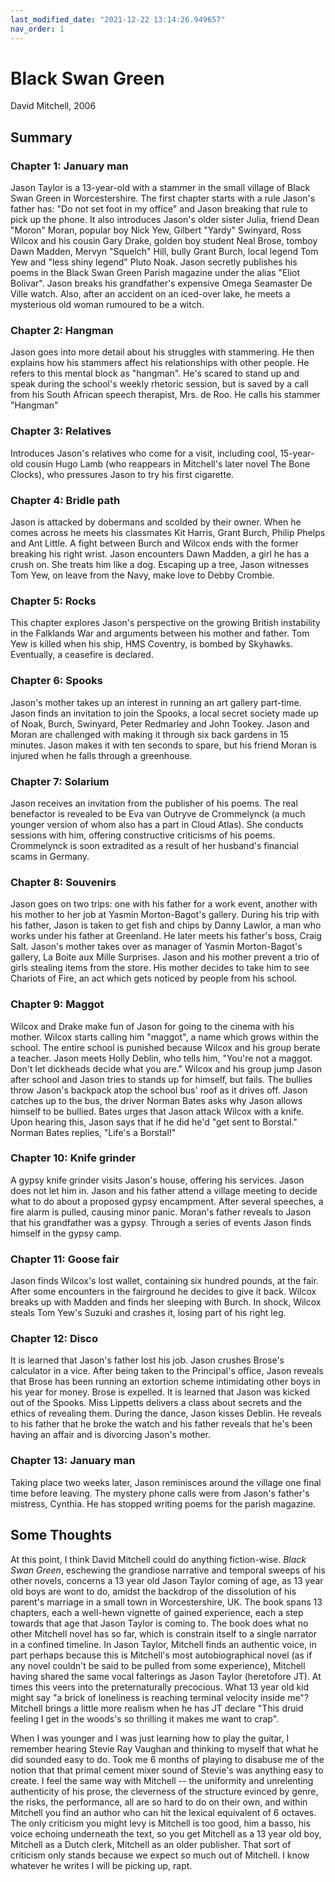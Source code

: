```yaml
---
last_modified_date: "2021-12-22 13:14:26.949657"
nav_order: 1
---
```


# Black Swan Green
David Mitchell, 2006

## Summary
### Chapter 1: January man
Jason Taylor is a 13-year-old with a stammer in the small village of Black Swan Green in Worcestershire. The first chapter starts with a rule Jason's father has: "Do not set foot in my office" and Jason breaking that rule to pick up the phone. It also introduces Jason's older sister Julia, friend Dean "Moron" Moran, popular boy Nick Yew, Gilbert "Yardy" Swinyard, Ross Wilcox and his cousin Gary Drake, golden boy student Neal Brose, tomboy Dawn Madden, Mervyn "Squelch" Hill, bully Grant Burch, local legend Tom Yew and "less shiny legend" Pluto Noak. Jason secretly publishes his poems in the Black Swan Green Parish magazine under the alias "Eliot Bolivar". Jason breaks his grandfather's expensive Omega Seamaster De Ville watch. Also, after an accident on an iced-over lake, he meets a mysterious old woman rumoured to be a witch.

### Chapter 2: Hangman
Jason goes into more detail about his struggles with stammering. He then explains how his stammers affect his relationships with other people. He refers to this mental block as "hangman". He's scared to stand up and speak during the school's weekly rhetoric session, but is saved by a call from his South African speech therapist, Mrs. de Roo. He calls his stammer "Hangman"

### Chapter 3: Relatives
Introduces Jason's relatives who come for a visit, including cool, 15-year-old cousin Hugo Lamb (who reappears in Mitchell's later novel The Bone Clocks), who pressures Jason to try his first cigarette.

### Chapter 4: Bridle path
Jason is attacked by dobermans and scolded by their owner. When he comes across he meets his classmates Kit Harris, Grant Burch, Philip Phelps and Ant Little. A fight between Burch and Wilcox ends with the former breaking his right wrist. Jason encounters Dawn Madden, a girl he has a crush on. She treats him like a dog. Escaping up a tree, Jason witnesses Tom Yew, on leave from the Navy, make love to Debby Crombie.

### Chapter 5: Rocks
This chapter explores Jason's perspective on the growing British instability in the Falklands War and arguments between his mother and father. Tom Yew is killed when his ship, HMS Coventry, is bombed by Skyhawks. Eventually, a ceasefire is declared.

### Chapter 6: Spooks
Jason's mother takes up an interest in running an art gallery part-time. Jason finds an invitation to join the Spooks, a local secret society made up of Noak, Burch, Swinyard, Peter Redmarley and John Tookey. Jason and Moran are challenged with making it through six back gardens in 15 minutes. Jason makes it with ten seconds to spare, but his friend Moran is injured when he falls through a greenhouse.

### Chapter 7: Solarium
Jason receives an invitation from the publisher of his poems. The real benefactor is revealed to be Eva van Outryve de Crommelynck (a much younger version of whom also has a part in Cloud Atlas). She conducts sessions with him, offering constructive criticisms of his poems. Crommelynck is soon extradited as a result of her husband's financial scams in Germany.

### Chapter 8: Souvenirs
Jason goes on two trips: one with his father for a work event, another with his mother to her job at Yasmin Morton-Bagot's gallery. During his trip with his father, Jason is taken to get fish and chips by Danny Lawlor, a man who works under his father at Greenland. He later meets his father's boss, Craig Salt. Jason's mother takes over as manager of Yasmin Morton-Bagot's gallery, La Boite aux Mille Surprises. Jason and his mother prevent a trio of girls stealing items from the store. His mother decides to take him to see Chariots of Fire, an act which gets noticed by people from his school.

### Chapter 9: Maggot
Wilcox and Drake make fun of Jason for going to the cinema with his mother. Wilcox starts calling him "maggot", a name which grows within the school. The entire school is punished because Wilcox and his group berate a teacher. Jason meets Holly Deblin, who tells him, "You're not a maggot. Don't let dickheads decide what you are." Wilcox and his group jump Jason after school and Jason tries to stands up for himself, but fails. The bullies throw Jason's backpack atop the school bus' roof as it drives off. Jason catches up to the bus, the driver Norman Bates asks why Jason allows himself to be bullied. Bates urges that Jason attack Wilcox with a knife. Upon hearing this, Jason says that if he did he'd "get sent to Borstal." Norman Bates replies, "Life's a Borstal!"

### Chapter 10: Knife grinder
A gypsy knife grinder visits Jason's house, offering his services. Jason does not let him in. Jason and his father attend a village meeting to decide what to do about a proposed gypsy encampment. After several speeches, a fire alarm is pulled, causing minor panic. Moran's father reveals to Jason that his grandfather was a gypsy. Through a series of events Jason finds himself in the gypsy camp.

### Chapter 11: Goose fair
Jason finds Wilcox's lost wallet, containing six hundred pounds, at the fair. After some encounters in the fairground he decides to give it back. Wilcox breaks up with Madden and finds her sleeping with Burch. In shock, Wilcox steals Tom Yew's Suzuki and crashes it, losing part of his right leg.

### Chapter 12: Disco
It is learned that Jason's father lost his job. Jason crushes Brose's calculator in a vice. After being taken to the Principal's office, Jason reveals that Brose has been running an extortion scheme intimidating other boys in his year for money. Brose is expelled. It is learned that Jason was kicked out of the Spooks. Miss Lippetts delivers a class about secrets and the ethics of revealing them. During the dance, Jason kisses Deblin. He reveals to his father that he broke the watch and his father reveals that he's been having an affair and is divorcing Jason's mother.

### Chapter 13: January man
Taking place two weeks later, Jason reminisces around the village one final time before leaving. The mystery phone calls were from Jason's father's mistress, Cynthia. He has stopped writing poems for the parish magazine.

## Some Thoughts
At this point, I think David Mitchell could do anything fiction-wise. _Black Swan Green_, eschewing the grandiose narrative and temporal sweeps of his other novels, concerns a 13 year old Jason Taylor coming of age, as 13 year old boys are wont to do, amidst the backdrop of the dissolution of his parent's marriage in a small town in Worcestershire, UK. The book spans 13 chapters, each a well-hewn vignette of gained experience, each a step towards that age that Jason Taylor is coming to. The book does what no other Mitchell novel has so far, which is constrain itself to a single narrator in a confined timeline. In Jason Taylor, Mitchell finds an authentic voice, in part perhaps because this is Mitchell's most autobiographical novel (as if any novel couldn't be said to be pulled from some experience), Mitchell having shared the same vocal falterings as Jason Taylor (heretofore JT). At times this veers into the preternaturally precocious. What 13 year old kid might say "a brick of loneliness is reaching terminal velocity inside me"? Mitchell brings a little more realism when he has JT declare "This druid feeling I get in the woods's so thrilling it makes me want to crap".

When I was younger and I was just learning how to play the guitar, I remember hearing Stevie Ray Vaughan and thinking to myself that what he did sounded easy to do. Took me 6 months of playing to disabuse me of the notion that that primal cement mixer sound of Stevie's was anything easy to create. I feel the same way with Mitchell -- the uniformity and unrelenting authenticity of his prose, the cleverness of the structure evinced by genre, the risks, the performance, all are so hard to do on their own, and within Mitchell you find an author who can hit the lexical equivalent of 6 octaves. The only criticism you might levy is Mitchell is too good, him a basso, his voice echoing underneath the text, so you get Mitchell as a 13 year old boy, Mitchell as a Dutch clerk, Mitchell as an older publisher. That sort of criticism only stands because we expect so much out of Mitchell. I know whatever he writes I will be picking up, rapt.